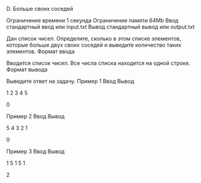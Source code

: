 
D. Больше своих соседей

Ограничение времени 	1 секунда
Ограничение памяти 	64Mb
Ввод 	стандартный ввод или input.txt
Вывод 	стандартный вывод или output.txt

Дан список чисел. Определите, сколько в этом списке элементов, которые больше двух своих соседей и выведите количество таких элементов.
Формат ввода

Вводится список чисел. Все числа списка находятся на одной строке.
Формат вывода

Выведите ответ на задачу.
Пример 1
Ввод
Вывод

1 2 3 4 5

	

0

Пример 2
Ввод
Вывод

5 4 3 2 1

	

0

Пример 3
Ввод
Вывод

1 5 1 5 1

	

2
